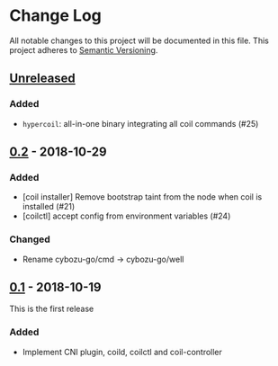 # Change Log

All notable changes to this project will be documented in this file.
This project adheres to [Semantic Versioning](http://semver.org/).

## [Unreleased]

### Added
- `hypercoil`: all-in-one binary integrating all coil commands (#25)

## [0.2] - 2018-10-29

### Added

- [coil installer] Remove bootstrap taint from the node when coil is installed (#21)
- [coilctl] accept config from environment variables (#24)

### Changed

- Rename cybozu-go/cmd -> cybozu-go/well

## [0.1] - 2018-10-19

This is the first release

### Added

- Implement CNI plugin, coild, coilctl and coil-controller

[Unreleased]: https://github.com/cybozu-go/coil/compare/v0.2...HEAD
[0.2]: https://github.com/cybozu-go/coil/compare/v0.1...v0.2
[0.1]: https://github.com/cybozu-go/coil/compare/91f0cb8b46e800f41a6b811fce811977ac52b07d...v0.1
